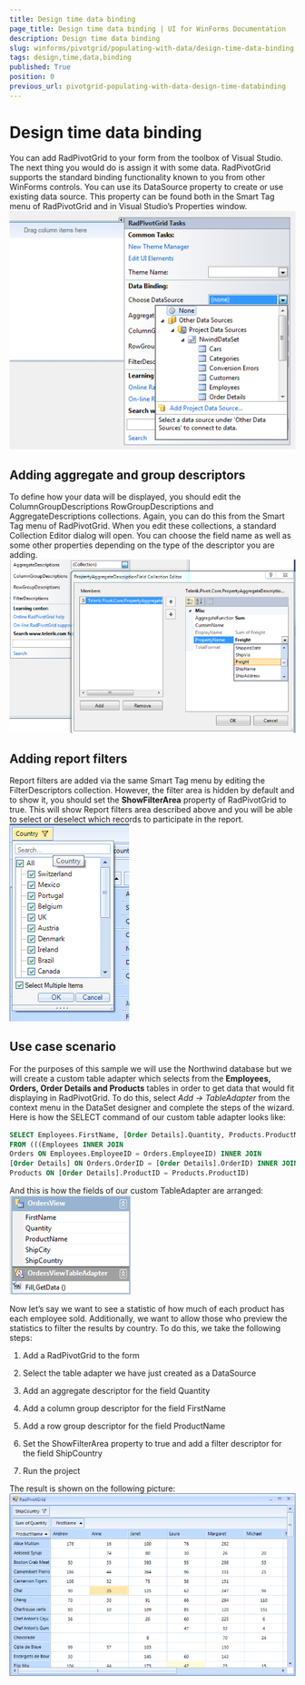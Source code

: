 ```yaml
---
title: Design time data binding
page_title: Design time data binding | UI for WinForms Documentation
description: Design time data binding
slug: winforms/pivotgrid/populating-with-data/design-time-data-binding
tags: design,time,data,binding
published: True
position: 0
previous_url: pivotgrid-populating-with-data-design-time-databinding
---
```


# Design time data binding

You can add RadPivotGrid to your form from the toolbox of Visual Studio. The next thing you would do is assign it with some data. RadPivotGrid supports the standard binding functionality known to you from other WinForms controls. You can use its DataSource property to create or use existing data source. This property can be found both in the Smart Tag menu of RadPivotGrid and in Visual Studio’s Properties window.<br>![pivotgrid-design-time-data-binding 001](images/pivotgrid-populating-with-data-design-time-data-binding001.png)

## Adding aggregate and group descriptors

To define how your data will be displayed, you should edit the ColumnGroupDescriptions RowGroupDescriptions and AggregateDescriptions collections. Again, you can do this from the Smart Tag menu of RadPivotGrid. When you edit these collections, a standard Collection Editor dialog will open. You can choose the field name as well as some other properties depending on the type of the descriptor you are adding.<br>![pivotgrid-design-time-data-binding 002](images/pivotgrid-populating-with-data-design-time-data-binding002.png)

## Adding report filters

Report filters are added via the same Smart Tag menu by editing the FilterDescriptors collection. However, the filter area is hidden by default and to show it, you should set the __ShowFilterArea__ property of RadPivotGrid to true. This will show Report filters area described above and you will be able to select or deselect which records to participate in the report. <br>![pivotgrid-design-time-data-binding 003](images/pivotgrid-populating-with-data-design-time-data-binding003.png)

## Use case scenario

For the purposes of this sample we will use the Northwind database but we will create a custom table adapter which selects from the __Employees, Orders, Order Details and Products__ tables in order to get data that would fit displaying in RadPivotGrid. To do this, select *Add -> TableAdapter* from the context menu in the DataSet designer and complete the steps of the wizard. Here is how the SELECT command of our custom table adapter looks like:

````SQL
SELECT Employees.FirstName, [Order Details].Quantity, Products.ProductName, Orders.ShipCity, Orders.ShipCountry
FROM (((Employees INNER JOIN
Orders ON Employees.EmployeeID = Orders.EmployeeID) INNER JOIN
[Order Details] ON Orders.OrderID = [Order Details].OrderID) INNER JOIN
Products ON [Order Details].ProductID = Products.ProductID)
````

And this is how the fields of our custom TableAdapter are arranged:<br>![pivotgrid-design-time-data-binding 004](images/pivotgrid-populating-with-data-design-time-data-binding004.png)

Now let’s say we want to see a statistic of how much of each product has each employee sold. Additionally, we want to allow those who preview the statistics to filter the results by country. To do this, we take the following steps:

1. Add a RadPivotGrid to the form

1. Select the table adapter we have just created as a DataSource

1. Add an aggregate descriptor for the field Quantity

1. Add a column group descriptor for the field FirstName

1. Add a row group descriptor for the field ProductName

1. Set the ShowFilterArea property to true and add a filter descriptor for the field ShipCountry

1. Run the project

The result is shown on the following picture:![pivotgrid-design-time-data-binding 005](images/pivotgrid-populating-with-data-design-time-data-binding005.png)